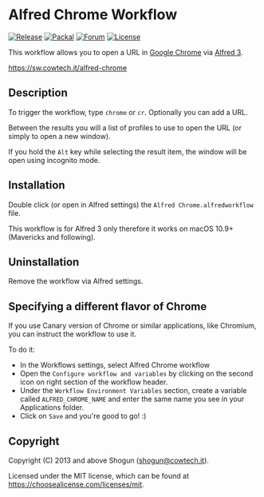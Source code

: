 # Alfred Chrome Workflow

[![Release](https://img.shields.io/github/release/ShogunPanda/alfred-chrome.svg)](https://github.com/ShogunPanda/alfred-chrome/releases/latest)
[![Packal](https://img.shields.io/badge/packal-alfred--chrome-green)](http://www.packal.org/workflow/alfred-chrome)
[![Forum](https://img.shields.io/badge/forum-alfred--chrome-yellowgreen)](https://www.alfredforum.com/topic/9473-alfred-chrome-open-url-in-google-chrome-also-with-specific-profile)
[![License](https://img.shields.io/github/license/ShogunPanda/alfred-chrome.svg)](https://github.com/ShogunPanda/alfred-chrome/blob/master/LICENSE.md)

This workflow allows you to open a URL in [Google Chrome](https://www.google.com/chrome/) via [Alfred 3](https://www.alfredapp.com/).

https://sw.cowtech.it/alfred-chrome

## Description

To trigger the workflow, type `chrome` or `cr`. Optionally you can add a URL.

Between the results you will a list of profiles to use to open the URL (or simply to open a new window).

If you hold the `Alt` key while selecting the result item, the window will be open using incognito mode.

## Installation

Double click (or open in Alfred settings) the `Alfred Chrome.alfredworkflow` file.

This workflow is for Alfred 3 only therefore it works on macOS 10.9+ (Mavericks and following).

## Uninstallation

Remove the workflow via Alfred settings.

## Specifying a different flavor of Chrome

If you use Canary version of Chrome or similar applications, like Chromium, you can instruct the workflow to use it.

To do it:

- In the Workflows settings, select Alfred Chrome workflow
- Open the `Configure workflow and variables` by clicking on the second icon on right section of the workflow header.
- Under the `Workflow Environment Variables` section, create a variable called `ALFRED_CHROME_NAME` and enter the same name you see in your Applications folder.
- Click on `Save` and you're good to go! :)

## Copyright

Copyright (C) 2013 and above Shogun (shogun@cowtech.it).

Licensed under the MIT license, which can be found at https://choosealicense.com/licenses/mit.
